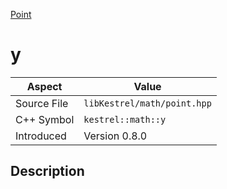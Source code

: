 [Point](index)
# y
| Aspect | Value |
| --- | --- |
| Source File | `libKestrel/math/point.hpp` |
| C++ Symbol | `kestrel::math::y` |
| Introduced | Version 0.8.0 |
## Description

